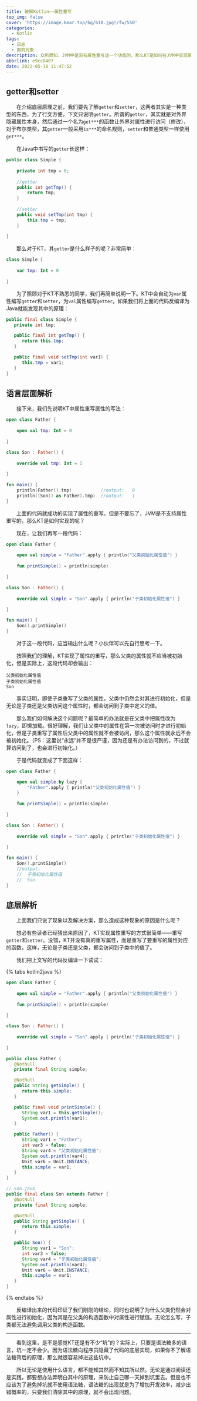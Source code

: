 ```yaml
---
title: 破解Kotlin——属性重写
top_img: false
cover: 'https://image.kmar.top/bg/b18.jpg!/fw/550'
categories:
  - Kotlin
tags:
  - 日志
  - 面向对象
description: 众所周知，JVM中是没有属性重写这一个功能的，那么KT是如何在JVM中实现属性重载的呢？
abbrlink: e9cc8407
date: 2022-05-18 11:47:52
---
```


## getter和setter

&emsp;&emsp;在介绍底层原理之前，我们要先了解`getter`和`setter`，这两者其实是一种类型的东西，为了行文方便，下文只说明`getter`。所谓的`getter`，其实就是对外界隐藏属性本身，然后通过一个名为`get***`的函数让外界对属性进行访问（修改），对于布尔类型，其`getter`一般采用`is***`的命名规则，`setter`和普通类型一样使用`get***`。

&emsp;&emsp;在Java中书写的`getter`长这样：

```java
public class Simple {
    
    private int tmp = 0;
    
    //getter
    public int getTmp() {
        return tmp;
    }
    
    //setter
    public void setTmp(int tmp) {
        this.tmp = tmp;
    }
    
}
```

&emsp;&emsp;那么对于KT，其`getter`是什么样子的呢？非常简单：

```kotlin
class Simple {
    
    var tmp: Int = 0
    
}
```

&emsp;&emsp;为了照顾对于KT不熟悉的同学，我们再简单说明一下。KT中会自动为`var`属性编写`getter`和`setter`，为`val`属性编写`getter`。如果我们将上面的代码反编译为Java就能发现其中的原理：

```java
public final class Simple {
   private int tmp;

   public final int getTmp() {
      return this.tmp;
   }

   public final void setTmp(int var1) {
      this.tmp = var1;
   }
}
```

## 语言层面解析

&emsp;&emsp;接下来，我们先说明KT中属性重写属性的写法：

```kotlin
open class Father {
    
    open val tmp: Int = 0
    
}

class Son : Father() {
    
    override val tmp: Int = 1
    
}

fun main() {
    println(Father().tmp)           //output:   0
    println((Son() as Father).tmp)  //output:   1
}
```

&emsp;&emsp;上面的代码就成功的实现了属性的重写。但是不要忘了，JVM是不支持属性重写的，那么KT是如何实现的呢？

&emsp;&emsp;现在，让我们再写一段代码：

```kotlin
open class Father {
    
    open val simple = "Father".apply { println("父类初始化属性值") }
    
    fun printSimple() = println(simple)
    
}

class Son : Father() {
    
    override val simple = "Son".apply { println("子类初始化属性值") }
    
}

fun main() {
    Son().printSimple()
}
```

&emsp;&emsp;对于这一段代码，应当输出什么呢？小伙伴可以先自行思考一下。

&emsp;&emsp;按照我们的理解，KT实现了属性的重写，那么父类的属性就不应当被初始化，但是实际上，这段代码却会输出：

```
父类初始化属性值
子类初始化属性值
Son
```

&emsp;&emsp;事实证明，即使子类重写了父类的属性，父类中仍然会对其进行初始化，但是无论是子类还是父类访问这个属性时，都会访问到子类中定义的值。

&emsp;&emsp;那么我们如何解决这个问题呢？最简单的办法就是在父类中把属性改为`lazy`，即懒加载。很好理解，我们让父类中的属性在第一次被访问时才进行初始化，但是子类重写了属性后父类中的属性就不会被访问，那么这个属性就永远不会被初始化。（PS：这里说“永远”并不是很严谨，因为还是有办法访问到的，不过就算访问到了，也会进行初始化。）

&emsp;&emsp;于是代码就变成了下面这样：

```kotlin
open class Father {

    open val simple by lazy {
        "Father".apply { println("父类初始化属性值") }
    }
    
    fun printSimple() = println(simple)
    
}

class Son : Father() {
    
    override val simple = "Son".apply { println("子类初始化属性值") }
    
}

fun main() {
    Son().printSimple()
    //output:
    //  子类初始化属性值
    //  Son
}
```

## 底层解析

&emsp;&emsp;上面我们只说了现象以及解决方案，那么造成这种现象的原因是什么呢？

&emsp;&emsp;想必有些读者已经猜出来原因了，KT实现属性重写的方式很简单——重写`getter`和`setter`。没错，KT并没有真的重写属性，而是重写了要重写的属性对应的函数，这样，无论是子类还是父类，都会访问到子类中的值了。

&emsp;&emsp;我们把上文写的代码反编译一下试试：

{% tabs kotlin2java %}

<!-- tab Kotlin -->
```kotlin
open class Father {
    
    open val simple = "Father".apply { println("父类初始化属性值") }
    
    fun printSimple() = println(simple)
    
}

class Son : Father() {
    
    override val simple = "Son".apply { println("子类初始化属性值") }
    
}
```
<!-- endtab -->

<!-- tab 反编译 -->
```java
public class Father {
   @NotNull
   private final String simple;

   @NotNull
   public String getSimple() {
      return this.simple;
   }

   public final void printSimple() {
      String var1 = this.getSimple();
      System.out.println(var1);
   }

   public Father() {
      String var1 = "Father";
      int var3 = false;
      String var4 = "父类初始化属性值";
      System.out.println(var4);
      Unit var6 = Unit.INSTANCE;
      this.simple = var1;
   }
}

// Son.java
public final class Son extends Father {
   @NotNull
   private final String simple;

   @NotNull
   public String getSimple() {
      return this.simple;
   }

   public Son() {
      String var1 = "Son";
      int var3 = false;
      String var4 = "子类初始化属性值";
      System.out.println(var4);
      Unit var6 = Unit.INSTANCE;
      this.simple = var1;
   }
}

```
<!-- endtab -->

{% endtabs %}

&emsp;&emsp;反编译出来的代码印证了我们刚刚的结论，同时也说明了为什么父类仍然会对属性进行初始化，因为其是在父类的构造函数中对属性进行赋值。无论怎么写，子类都无法避免调用父类的构造函数。

---

&emsp;&emsp;看到这里，是不是感觉KT还是有不少“坑”的？实际上，只要是语法糖多的语言，坑一定不会少。因为语法糖向程序员隐藏了代码的底层实现，如果你不了解语法糖背后的原理，那么就很容易掉进这些坑中。

&emsp;&emsp;所以无论是使用什么语言，都不能知其然而不知其所以然。无论是通过阅读还是实践，都要想办法弄明白其中的原理，来防止自己哪一天掉到坑里去。但是也不应该为了避免掉坑就不使用语法糖，语法糖的出现就是为了增加开发效率，减少出错概率的，只要我们清除其中的原理，就不会出现问题。